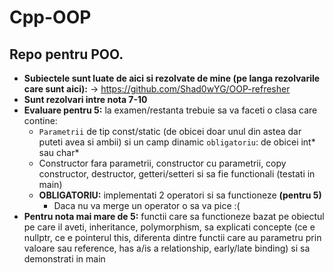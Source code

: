# Cpp-OOP

## Repo pentru POO.
* **Subiectele sunt luate de aici si rezolvate de mine (pe langa rezolvarile care sunt aici):** -> https://github.com/Shad0wYG/OOP-refresher
* **Sunt rezolvari intre nota 7-10**
* **Evaluare pentru 5:** la examen/restanta trebuie sa va faceti o clasa care contine:
  * `Parametrii` de tip const/static (de obicei doar unul din astea dar puteti avea si ambii) si un camp dinamic `obligatoriu`: de obicei int* sau char*
  * Constructor fara parametrii, constructor cu parametrii, copy constructor, destructor, getteri/setteri si sa fie functionali (testati in main)
  * **OBLIGATORIU:** implementati 2 operatori si sa functioneze **(pentru 5)**
    * Daca nu va merge un operator o sa va pice :(
* **Pentru nota mai mare de 5:** functii care sa functioneze bazat pe obiectul pe care il aveti, inheritance, polymorphism, sa explicati concepte (ce e nullptr, ce e pointerul this, diferenta dintre functii care au parametru prin valoare sau reference, has a/is a relationship, early/late binding) si sa demonstrati in main
